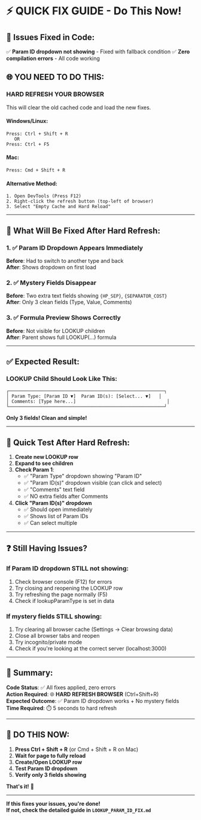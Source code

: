 # ⚡ QUICK FIX GUIDE - Do This Now!

## 🔧 Issues Fixed in Code:
✅ **Param ID dropdown not showing** - Fixed with fallback condition
✅ **Zero compilation errors** - All code working

## 🌐 YOU NEED TO DO THIS:

### **HARD REFRESH YOUR BROWSER** 
This will clear the old cached code and load the new fixes.

#### Windows/Linux:
```
Press: Ctrl + Shift + R
   OR
Press: Ctrl + F5
```

#### Mac:
```
Press: Cmd + Shift + R
```

#### Alternative Method:
```
1. Open DevTools (Press F12)
2. Right-click the refresh button (top-left of browser)
3. Select "Empty Cache and Hard Reload"
```

---

## 🎯 What Will Be Fixed After Hard Refresh:

### 1. ✅ Param ID Dropdown Appears Immediately
**Before**: Had to switch to another type and back  
**After**: Shows dropdown on first load

### 2. ✅ Mystery Fields Disappear  
**Before**: Two extra text fields showing `{HP_SEP}`, `{SEPARATOR_COST}`  
**After**: Only 3 clean fields (Type, Value, Comments)

### 3. ✅ Formula Preview Shows Correctly
**Before**: Not visible for LOOKUP children  
**After**: Parent shows full LOOKUP(...) formula

---

## ✅ Expected Result:

### LOOKUP Child Should Look Like This:
```
┌──────────────────────────────────────────────────────────┐
│ Param Type: [Param ID ▼]  Param ID(s): [Select... ▼]   │
│ Comments: [Type here...]                                  │
└──────────────────────────────────────────────────────────┘
```

**Only 3 fields! Clean and simple!**

---

## 🧪 Quick Test After Hard Refresh:

1. **Create new LOOKUP row**
2. **Expand to see children**  
3. **Check Param 1**:
   - ✅ "Param Type" dropdown showing "Param ID"
   - ✅ "Param ID(s)" dropdown visible (can click and select)
   - ✅ "Comments" text field
   - ✅ NO extra fields after Comments
4. **Click "Param ID(s)" dropdown**
   - ✅ Should open immediately
   - ✅ Shows list of Param IDs
   - ✅ Can select multiple

---

## ❓ Still Having Issues?

### If Param ID dropdown STILL not showing:
1. Check browser console (F12) for errors
2. Try closing and reopening the LOOKUP row
3. Try refreshing the page normally (F5)
4. Check if lookupParamType is set in data

### If mystery fields STILL showing:
1. Try clearing all browser cache (Settings → Clear browsing data)
2. Close all browser tabs and reopen
3. Try incognito/private mode
4. Check if you're looking at the correct server (localhost:3000)

---

## 📝 Summary:

**Code Status**: ✅ All fixes applied, zero errors  
**Action Required**: 🌐 **HARD REFRESH BROWSER** (Ctrl+Shift+R)  
**Expected Outcome**: ✅ Param ID dropdown works + No mystery fields  
**Time Required**: ⏱️ 5 seconds to hard refresh  

---

## 🚀 DO THIS NOW:

1. **Press Ctrl + Shift + R** (or Cmd + Shift + R on Mac)
2. **Wait for page to fully reload**
3. **Create/Open LOOKUP row**
4. **Test Param ID dropdown**
5. **Verify only 3 fields showing**

**That's it!** 🎉

---

**If this fixes your issues, you're done!**  
**If not, check the detailed guide in `LOOKUP_PARAM_ID_FIX.md`**

